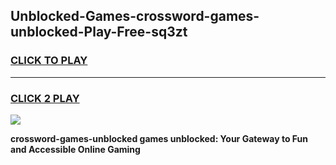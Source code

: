 
## Unblocked-Games-crossword-games-unblocked-Play-Free-sq3zt
<h3>
<a href="https://premium76.site?title=crossword-games-unblocked&ref=18A1">CLICK TO PLAY</a></h3>
<hr>

<h3>
<a href="https://premium76.site?title=crossword-games-unblocked&ref=18A1">CLICK 2 PLAY</a>
  
</h3>

<a href="https://premium76.site?title=crossword-games-unblocked&ref=18A1"><img src="https://clearcache.store/games.png"></a>


**crossword-games-unblocked games unblocked: Your Gateway to Fun and Accessible Online Gaming**
